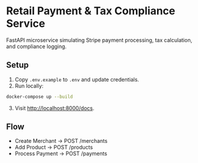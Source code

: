 # Retail Payment & Tax Compliance Service

FastAPI microservice simulating Stripe payment processing, tax calculation, and compliance logging.

## Setup
1. Copy `.env.example` to `.env` and update credentials.
2. Run locally:
```bash
docker-compose up --build
```
3. Visit [http://localhost:8000/docs](http://localhost:8000/docs).

## Flow
- Create Merchant → POST /merchants
- Add Product → POST /products
- Process Payment → POST /payments
